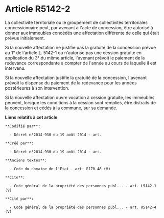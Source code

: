 # Article R5142-2

La collectivité territoriale ou le groupement de collectivités territoriales concessionnaire peut, par avenant à l'acte de
concession, être autorisé à donner aux immeubles concédés une affectation différente de celle qui était prévue initialement. 

Si la nouvelle affectation ne justifie pas la gratuité de la concession prévue au 1° de l'article L. 5142-1 ou n'autorise pas
une cession gratuite en application du 3° du même article, l'avenant prévoit le paiement de la redevance correspondante à
compter de l'année au cours de laquelle il est intervenu. 

Si la nouvelle affectation justifie la gratuité de la concession, l'avenant prévoit la dispense du paiement de la redevance
pour les années postérieures à son intervention. 

Si la nouvelle affectation ouvre vocation à cession gratuite, les immeubles peuvent, lorsque les conditions à la cession sont
remplies, être distraits de la concession et cédés à la commune, sur sa demande.

**Liens relatifs à cet article**

	**Codifié par**:

	  - Décret n°2014-930 du 19 août 2014 - art.

	**Créé par**:

	  - Décret n°2014-930 du 19 août 2014 - art.

	**Anciens textes**:

	  - Code du domaine de l'Etat - art. R170-48 (V)

	**Cite**:

	  - Code général de la propriété des personnes publ... - art. L5142-1 (V)

	**Cité par**:

	  - Code général de la propriété des personnes publ... - art. R5142-4 (V)
